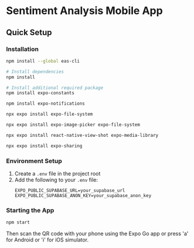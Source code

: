 # Sentiment Analysis Mobile App

## Quick Setup

### Installation

```bash
npm install --global eas-cli

# Install dependencies
npm install

# Install additional required package
npm install expo-constants

npm install expo-notifications

npx expo install expo-file-system

npx expo install expo-image-picker expo-file-system

npx expo install react-native-view-shot expo-media-library

npx expo install expo-sharing
```

### Environment Setup

1. Create a `.env` file in the project root
2. Add the following to your `.env` file:
   ```
   EXPO_PUBLIC_SUPABASE_URL=your_supabase_url
   EXPO_PUBLIC_SUPABASE_ANON_KEY=your_supabase_anon_key
   ```

### Starting the App

```bash
npm start
```

Then scan the QR code with your phone using the Expo Go app or press 'a' for Android or 'i' for iOS simulator.
